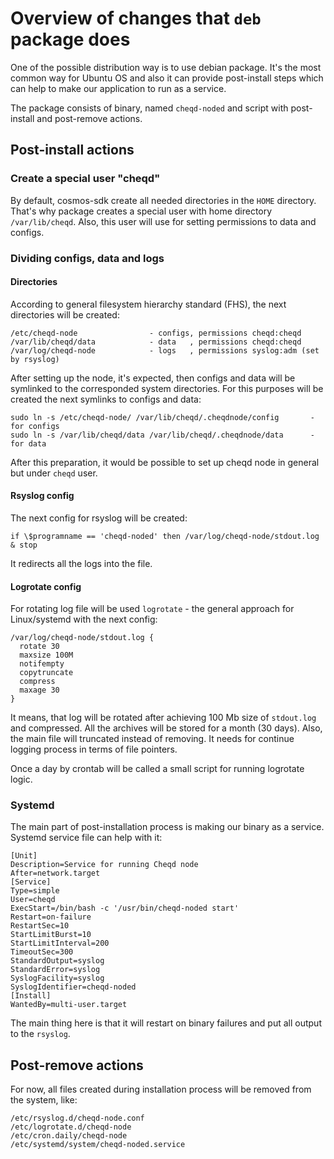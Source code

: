 # Overview of changes that `deb` package does


One of the possible distribution way is to use debian package.
It's the most common way for Ubuntu OS and also it can provide post-install steps which can help to make our application to run as a service.

The package consists of binary, named `cheqd-noded` and script with post-install and post-remove actions. 

## Post-install actions

### Create a special user "cheqd"

By default, cosmos-sdk create all needed directories in the `HOME` directory. 
That's why package creates a special user with home directory `/var/lib/cheqd`. Also, this user will use for setting permissions to data and configs.

### Dividing configs, data and logs

#### Directories

According to general filesystem hierarchy standard (FHS), the next directories will be created:

```
/etc/cheqd-node                - configs, permissions cheqd:cheqd
/var/lib/cheqd/data            - data   , permissions cheqd:cheqd
/var/log/cheqd-node            - logs   , permissions syslog:adm (set by rsyslog)
```

After setting up the node, it's expected, then configs and data will be symlinked to the corresponded system directories.
For this purposes will be created the next symlinks to configs and data:

```
sudo ln -s /etc/cheqd-node/ /var/lib/cheqd/.cheqdnode/config       - for configs
sudo ln -s /var/lib/cheqd/data /var/lib/cheqd/.cheqdnode/data      - for data
```

After this preparation, it would be possible to set up cheqd node in general but under `cheqd` user.

#### Rsyslog config

The next config for rsyslog will be created:

```
if \$programname == 'cheqd-noded' then /var/log/cheqd-node/stdout.log
& stop
```

It redirects all the logs into the file.

#### Logrotate config

For rotating log file will be used `logrotate` - the general approach for Linux/systemd with the next config:

```
/var/log/cheqd-node/stdout.log {
  rotate 30
  maxsize 100M
  notifempty
  copytruncate
  compress
  maxage 30
}
```

It means, that log will be rotated after achieving 100 Mb size of `stdout.log` and compressed. 
All the archives will be stored for a month (30 days). Also, the main file will truncated instead of removing. It needs for continue logging process in terms of file pointers.

Once a day by crontab will be called a small script for running logrotate logic.

### Systemd

The main part of post-installation process is making our binary as a service. Systemd service file can help with it:

```
[Unit]
Description=Service for running Cheqd node
After=network.target
[Service]
Type=simple
User=cheqd
ExecStart=/bin/bash -c '/usr/bin/cheqd-noded start'
Restart=on-failure
RestartSec=10
StartLimitBurst=10
StartLimitInterval=200
TimeoutSec=300
StandardOutput=syslog
StandardError=syslog
SyslogFacility=syslog
SyslogIdentifier=cheqd-noded
[Install]
WantedBy=multi-user.target
```

The main thing here is that it will restart on binary failures and put all output to the `rsyslog`.

## Post-remove actions

For now, all files created during installation process will be removed from the system, like:

```
/etc/rsyslog.d/cheqd-node.conf
/etc/logrotate.d/cheqd-node
/etc/cron.daily/cheqd-node
/etc/systemd/system/cheqd-noded.service
```
